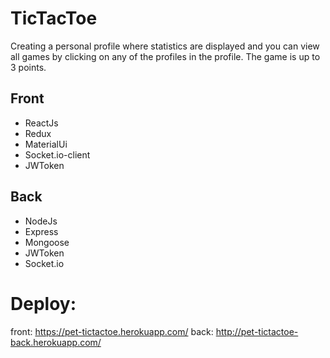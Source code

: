# TicTacToe

Creating a personal profile where statistics are displayed and you can view all games by clicking on any of the profiles in the profile.
The game is up to 3 points.

## Front

- ReactJs
- Redux
- MaterialUi
- Socket.io-client
- JWToken

## Back

- NodeJs
- Express
- Mongoose
- JWToken
- Socket.io

# Deploy:

front: https://pet-tictactoe.herokuapp.com/
back: http://pet-tictactoe-back.herokuapp.com/
